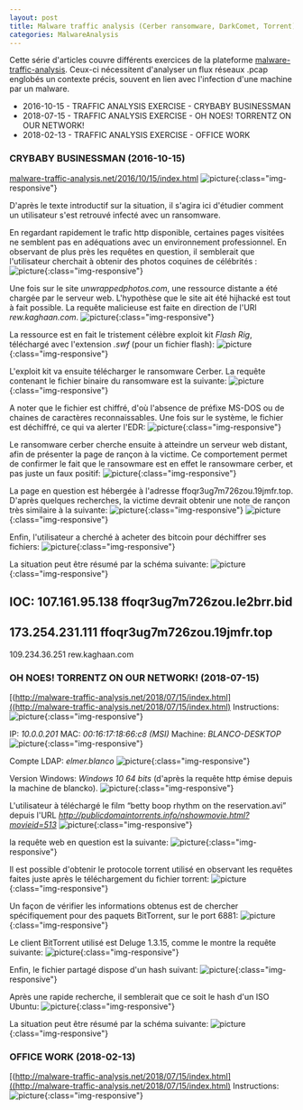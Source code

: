 ```yaml
---
layout: post
title: Malware traffic analysis (Cerber ransomware, DarkComet, Torrent)
categories: MalwareAnalysis
---
```


Cette série d'articles couvre différents exercices de la plateforme [malware-traffic-analysis](http://malware-traffic-analysis.net/). Ceux-ci nécessitent d'analyser un flux réseaux .pcap englobés un contexte précis, souvent en lien avec l'infection d'une machine par un malware.

* 2016-10-15 - TRAFFIC ANALYSIS EXERCISE - CRYBABY BUSINESSMAN
* 2018-07-15 - TRAFFIC ANALYSIS EXERCISE - OH NOES! TORRENTZ ON OUR NETWORK!
* 2018-02-13 - TRAFFIC ANALYSIS EXERCISE - OFFICE WORK

### CRYBABY BUSINESSMAN (2016-10-15)

[malware-traffic-analysis.net/2016/10/15/index.html](http://malware-traffic-analysis.net/2016/10/15/index.html)
![picture](/img/traffic-analysis/1/1.PNG){:class="img-responsive"}

D'après le texte introductif sur la situation, il s'agira ici d'étudier comment un utilisateur s'est retrouvé infecté avec un ransomware.


En regardant rapidement le trafic http disponible, certaines pages visitées ne semblent pas en adéquations avec un environnement professionnel.
En observant de plus près les requêtes  en question, il semblerait que l'utilisateur cherchait à obtenir des photos coquines de célébrités :
![picture](/img/traffic-analysis/1/2.PNG){:class="img-responsive"}


Une fois sur le site _unwrappedphotos.com_, une ressource distante a été chargée par le serveur web. L'hypothèse que le site ait été hijhacké est tout à fait possible. La requête malicieuse est faite en direction de l'URl _rew.kaghaan.com_.
![picture](/img/traffic-analysis/1/3.PNG){:class="img-responsive"}


La ressource est en fait le tristement célèbre exploit kit *Flash Rig*, téléchargé avec l'extension _.swf_ (pour un fichier flash):
![picture](/img/traffic-analysis/1/4.PNG){:class="img-responsive"}


L'exploit kit va ensuite télécharger le ransomware Cerber. La requête contenant le fichier binaire du ransomware est la suivante:
![picture](/img/traffic-analysis/1/5.PNG){:class="img-responsive"}


A noter que le fichier est chiffré, d'où l'absence de préfixe MS-DOS ou de chaines de caractères reconnaissables.
Une fois sur le système, le fichier est déchiffré, ce qui va alerter l'EDR:
![picture](/img/traffic-analysis/1/6.PNG){:class="img-responsive"}


Le ransomware cerber cherche ensuite à atteindre un serveur web distant, afin de présenter la page de rançon à la victime. Ce comportement permet de confirmer le fait que le ransowmare est en effet le ransowmare cerber, et pas juste un faux positif:
![picture](/img/traffic-analysis/1/7.PNG){:class="img-responsive"}


La page en question est hébergée à l'adresse ffoqr3ug7m726zou.19jmfr.top.
D'après quelques recherches, la victime devrait obtenir une note de rançon très similaire à la suivante:
![picture](/img/traffic-analysis/1/8.PNG){:class="img-responsive"}
![picture](/img/traffic-analysis/1/9.PNG){:class="img-responsive"}


Enfin, l'utilisateur a cherché à acheter des bitcoin pour déchiffrer ses fichiers:
![picture](/img/traffic-analysis/1/10.PNG){:class="img-responsive"}

La situation peut être résumé par la schéma suivante:
![picture](/img/traffic-analysis/1/11.PNG){:class="img-responsive"}

IOC:
107.161.95.138
ffoqr3ug7m726zou.le2brr.bid
-
173.254.231.111
ffoqr3ug7m726zou.19jmfr.top
-
109.234.36.251
rew.kaghaan.com

### OH NOES! TORRENTZ ON OUR NETWORK! (2018-07-15)

[(http://malware-traffic-analysis.net/2018/07/15/index.html]((http://malware-traffic-analysis.net/2018/07/15/index.html)
Instructions:
![picture](/img/traffic-analysis/2/1.PNG){:class="img-responsive"}


IP: _10.0.0.201_
MAC: _00:16:17:18:66:c8 (MSI)_
Machine: _BLANCO-DESKTOP_
![picture](/img/traffic-analysis/2/2.PNG){:class="img-responsive"}


Compte LDAP: _elmer.blanco_
![picture](/img/traffic-analysis/2/3.PNG){:class="img-responsive"}


Version Windows: _Windows 10 64 bits_ (d'après la requête http émise depuis la machine de blancko).
![picture](/img/traffic-analysis/2/4.PNG){:class="img-responsive"}


L'utilisateur à téléchargé le film “betty boop rhythm on the reservation.avi” depuis l'URL _http://publicdomaintorrents.info/nshowmovie.html?movieid=513_
![picture](/img/traffic-analysis/2/5.PNG){:class="img-responsive"}


la requête web en question est la suivante:
![picture](/img/traffic-analysis/2/6.PNG){:class="img-responsive"}


Il est possible d'obtenir le protocole torrent utilisé en observant les requêtes faites juste après le téléchargement du fichier torrent:
![picture](/img/traffic-analysis/2/7.PNG){:class="img-responsive"}


Un façon de vérifier les informations obtenus est de chercher spécifiquement pour des paquets BitTorrent, sur le port 6881:
![picture](/img/traffic-analysis/2/8.PNG){:class="img-responsive"}


Le client BitTorrent utilisé est Deluge 1.3.15, comme le montre la requête suivante:
![picture](/img/traffic-analysis/2/9.PNG){:class="img-responsive"}


Enfin, le fichier partagé dispose d'un hash suivant:
![picture](/img/traffic-analysis/2/10.PNG){:class="img-responsive"}


Après une rapide recherche, il semblerait que ce soit le hash d'un ISO Ubuntu:
![picture](/img/traffic-analysis/2/11.PNG){:class="img-responsive"}

La situation peut être résumé par la schéma suivante:
![picture](/img/traffic-analysis/2/12.PNG){:class="img-responsive"}

### OFFICE WORK (2018-02-13)

[(http://malware-traffic-analysis.net/2018/07/15/index.html]((http://malware-traffic-analysis.net/2018/07/15/index.html)
Instructions:
![picture](/img/traffic-analysis/2/1.PNG){:class="img-responsive"}
